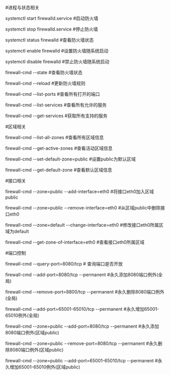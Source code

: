 \#进程与状态相关

systemctl start firewalld.service      #启动防火墙 

systemctl stop firewalld.service       #停止防火墙 

systemctl status firewalld          #查看防火墙状态

systemctl enable firewalld       #设置防火墙随系统启动

systemctl disable firewalld        #禁止防火墙随系统启动

firewall-cmd --state             #查看防火墙状态 

firewall-cmd --reload            #更新防火墙规则 

firewall-cmd --list-ports          #查看所有打开的端口 

firewall-cmd --list-services         #查看所有允许的服务 

firewall-cmd --get-services         #获取所有支持的服务 

\#区域相关

firewall-cmd --list-all-zones          #查看所有区域信息 

firewall-cmd --get-active-zones         #查看活动区域信息 

firewall-cmd --set-default-zone=public      #设置public为默认区域 

firewall-cmd --get-default-zone         #查看默认区域信息 

\#接口相关

firewall-cmd --zone=public --add-interface=eth0 #将接口eth0加入区域public

firewall-cmd --zone=public --remove-interface=eth0    #从区域public中删除接口eth0 

firewall-cmd --zone=default --change-interface=eth0   #修改接口eth0所属区域为default 

firewall-cmd --get-zone-of-interface=eth0        #查看接口eth0所属区域 

\#端口控制

firewall-cmd --query-port=8080/tcp       # 查询端口是否开放

firewall-cmd --add-port=8080/tcp --permanent        #永久添加8080端口例外(全局)

firewall-cmd --remove-port=8800/tcp --permanent      #永久删除8080端口例外(全局)

firewall-cmd --add-port=65001-65010/tcp --permanent   #永久增加65001-65010例外(全局) 

firewall-cmd --zone=public --add-port=8080/tcp --permanent      #永久添加8080端口例外(区域public)

firewall-cmd --zone=public --remove-port=8080/tcp --permanent     #永久删除8080端口例外(区域public)

firewall-cmd --zone=public --add-port=65001-65010/tcp --permanent  #永久增加65001-65010例外(区域public)

